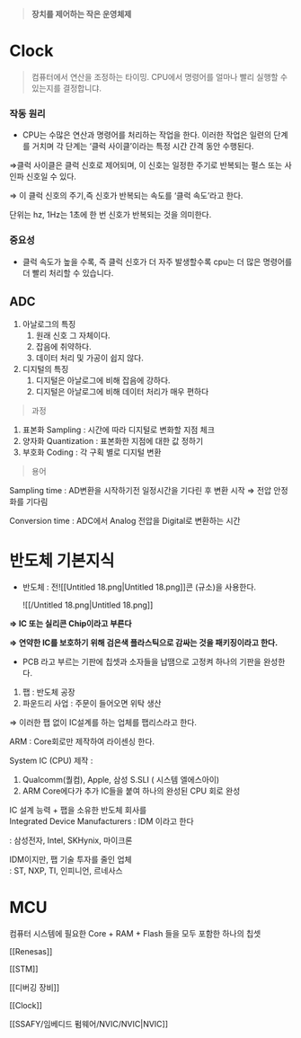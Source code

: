 > **장치를 제어하는 작은 운영체제**

# Clock

> 컴퓨터에서 연산을 조정하는 타이밍. CPU에서 명령어를 얼마나 빨리 실행할 수 있는지를 결정합니댜.

  

### 작동 원리

- CPU는 수많은 연산과 명령어를 처리하는 작업을 한다. 이러한 작업은 일련의 단계를 거치며 각 단계는 ‘클럭 사이클’이라는 특정 시간 간격 동안 수행된다.

⇒클럭 사이클은 클럭 신호로 제어되며, 이 신호는 일정한 주기로 반복되는 펄스 또는 사인파 신호일 수 있다.

⇒ 이 클럭 신호의 주기,즉 신호가 반복되는 속도를 ‘클럭 속도’라고 한다.

단위는 hz, 1Hz는 1초에 한 번 신호가 반복되는 것을 의미한다.

  

### 중요성

- 클럭 속도가 높을 수록, 즉 클럭 신호가 더 자주 발생할수록 cpu는 더 많은 명령어를 더 빨리 처리할 수 있습니다.

  

  

## ADC

1. 아날로그의 특징
    1. 원래 신호 그 자체이다.
    2. 잡음에 취약하다.
    3. 데이터 처리 및 가공이 쉽지 않다.
2. 디지털의 특징
    1. 디지털은 아날로그에 비해 잡음에 강하다.
    2. 디지털은 아날로그에 비해 데이터 처리가 매우 편하다

  

> 과정

1. 표본화 Sampling : 시간에 따라 디지털로 변화할 지점 체크
2. 양자화 Quantization : 표본화한 지점에 대한 값 정하기
3. 부호화 Coding : 각 구획 별로 디지털 변환

  

> 용어

Sampling time : AD변환을 시작하기전 일정시간을 기다린 후 변환 시작 ⇒ 전압 안정화를 기다림

Conversion time : ADC에서 Analog 전압을 Digital로 변환하는 시간

  

# 반도체 기본지식

- 반도체 : 전![[Untitled 18.png|Untitled 18.png]]콘 (규소)을 사용한다.
    
    ![[/Untitled 18.png|Untitled 18.png]]
    

**⇒ IC 또는 실리콘 Chip이라고 부른다**

**⇒ 연약한 IC를 보호하기 위해 검은색 플라스틱으로 감싸는 것을 패키징이라고 한다.**

- PCB 라고 부르는 기판에 칩셋과 소자들을 납땜으로 고정켜 하나의 기판을 완성한다.

  

1. 팹 : 반도체 공장
2. 파운드리 사업 : 주문이 들어오면 위탁 생산

⇒ 이러한 팹 없이 IC설계를 하는 업체를 팹리스라고 한다.

  

ARM : Core회로만 제작하여 라이센싱 한다.

System IC (CPU) 제작 :

1. Qualcomm(퀄컴), Apple, 삼성 S.SLI ( 시스템 엘에스아이)
2. ARM Core에다가 추가 IC들을 붙여 하나의 완성된 CPU 회로 완성

  

IC 설계 능력 + 팹을 소유한 반도체 회사를  
Integrated Device Manufacturers : IDM 이라고 한다  

: 삼성전자, Intel, SKHynix, 마이크론

IDM이지만, 팹 기술 투자를 줄인 업체  
: ST, NXP, TI, 인피니언, 르네사스  

  

  

# MCU

컴퓨터 시스템에 필요한 Core + RAM + Flash 들을 모두 포함한 하나의 칩셋

  

[[Renesas]]

  

[[STM]]

[[디버깅 장비]]

[[Clock]]

[[SSAFY/임베디드 펌웨어/NVIC/NVIC|NVIC]]